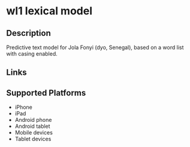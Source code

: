 wl1 lexical model
===================

Description
-----------

Predictive text model for Jola Fonyi (dyo, Senegal), based on a word list with casing enabled.

Links
-----

Supported Platforms
-------------------
 * iPhone
 * iPad
 * Android phone
 * Android tablet
 * Mobile devices
 * Tablet devices

